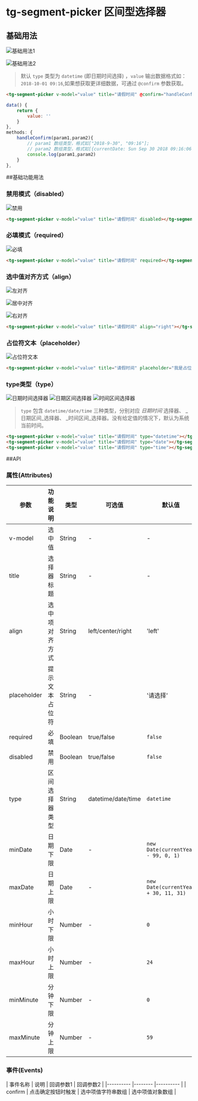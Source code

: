 # tg-segment-picker 区间型选择器

## 基础用法
![基础用法1](../static/mobile/segment-picker/segment-picker1.png)

![基础用法2](../static/mobile/segment-picker/segment-picker2.png)

>默认 `type` 类型为 `datetime` (即日期时间选择) ，`value` 输出数据格式如： `2018-10-01 09:16`,如果想获取更详细数据，可通过 `@confirm` 参数获取。 

```html
<tg-segment-picker v-model="value" title="请假时间" @confirm="handleConfirm"></tg-segment-picker>
```
```js
data() {
	return {
		value: ''
	}
},
methods: {
	handleConfirm(param1,param2){
		// param1 数组类型，格式如["2018-9-30", "09:16"];
		// param2 数组类型，格式如[{currentDate: Sun Sep 30 2018 09:16:06 GMT+0800 (中国标准时间),type: "date"},{currentDate: "09:16",type: "time"}]
		console.log(param1,param2)
	}
},
```

##基础功能用法

### 禁用模式（disabled）
![禁用](../static/mobile/segment-picker/segment-picker_disabled.png)

```html
<tg-segment-picker v-model="value" title="请假时间" disabled></tg-segment-picker>
```

### 必填模式（required）
![必填](../static/mobile/segment-picker/segment-picker_required.png)

```html
<tg-segment-picker v-model="value" title="请假时间" required></tg-segment-picker>
```

### 选中值对齐方式（align）
![左对齐](../static/mobile/segment-picker/segment-picker1.png)

![居中对齐](../static/mobile/segment-picker/segment-picker_align+center.png)

![右对齐](../static/mobile/segment-picker/segment-picker_align+right.png)

```html
<tg-segment-picker v-model="value" title="请假时间" align="right"></tg-segment-picker>
```
### 占位符文本（placeholder）
![占位符文本](../static/mobile/segment-picker/segment-picker_placeholder.png)

```html
<tg-segment-picker v-model="value" title="请假时间" placeholder="我是占位符"></tg-segment-picker>
```

### type类型（type）
![日期时间选择器](../static/mobile/segment-picker/segment-picker2.png)
![日期区间选择器](../static/mobile/segment-picker/segment-picker_date.png)
![时间区间选择器](../static/mobile/segment-picker/segment-picker_time.png)

> `type` 包含 `datetime/date/time` 三种类型，分别对应 _日期时间_ 选择器、 _日期区间_选择器、 _时间区间_选择器。没有给定值的情况下，默认为系统当前时间。

```html
<tg-segment-picker v-model="value" title="请假时间" type="datetime"></tg-segment-picker>
<tg-segment-picker v-model="value" title="请假时间" type="date"></tg-segment-picker>
<tg-segment-picker v-model="value" title="请假时间" type="time"></tg-segment-picker>
```

##API

### 属性(Attributes)

| 参数 | 功能说明 | 类型 | 可选值 | 默认值 | 备注 |
|------|-------|---------|-------|--------|--------|
| v-model | 选中值 | String | - | - | - |
| title | 选择器标题 | String | - | - | - |
| align | 选中项对齐方式 | String | left/center/right | 'left' | - |
| placeholder | 提示文本占位符 | String | - | '请选择' | - |
| required | 必填 | Boolean | true/false | `false` | - |
| disabled | 禁用 | Boolean | true/false | `false` | - |
| type | 区间选择器类型 | String | datetime/date/time | `datetime` | - |
| minDate | 日期下限 | Date | - | `new Date(currentYear - 99, 0, 1)` | - |
| maxDate | 日期上限 | Date | - | `new Date(currentYear + 30, 11, 31)` | - |
| minHour | 小时下限 | Number | - | `0` | - |
| maxHour | 小时上限 | Number | - | `24` | - |
| minMinute | 分钟下限 | Number | - | `0` | - |
| maxMinute | 分钟上限 | Number | - | `59` | - |


### 事件(Events)
| 事件名称 | 说明 | 回调参数1 | 回调参数2 |
|---------- |-------- |---------- |
| confirm | 点击确定按钮时触发 | 选中项值字符串数组 | 选中项值对象数组 |